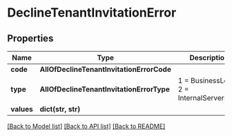 # DeclineTenantInvitationError

## Properties
Name | Type | Description | Notes
------------ | ------------- | ------------- | -------------
**code** | **AllOfDeclineTenantInvitationErrorCode** |  | [optional] 
**type** | **AllOfDeclineTenantInvitationErrorType** |   1 &#x3D; BusinessLogic  2 &#x3D; InternalServerError | [optional] 
**values** | **dict(str, str)** |  | [optional] 

[[Back to Model list]](../README.md#documentation-for-models) [[Back to API list]](../README.md#documentation-for-api-endpoints) [[Back to README]](../README.md)

